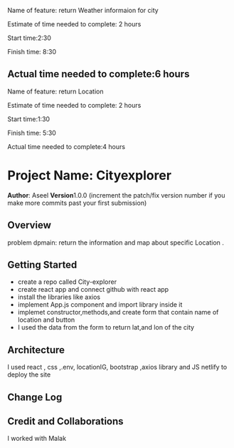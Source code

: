 Name of feature: return Weather informaion for city 

Estimate of time needed to complete: 2 hours

Start time:2:30

Finish time: 8:30 

Actual time needed to complete:6 hours
---------------
Name of feature: return Location 

Estimate of time needed to complete: 2 hours

Start time:1:30

Finish time: 5:30 

Actual time needed to complete:4 hours





# Project Name: Cityexplorer

**Author**: Aseel 
**Version**1.0.0 (increment the patch/fix version number if you make more commits past your first submission)
## Overview

problem dpmain: return the information and map  about specific Location  .
## Getting Started
<!-- What are the steps that a user must take in order to build this app on their own machine and get it running? -->
* create a repo called City-explorer 
* create react app and connect github with react app
* install the libraries like axios
* implement App.js component and import library inside it 
* implemet constructor,methods,and create form that contain name of location and button 
* I used the data from the form to return lat,and lon of the city 

## Architecture
<!-- Provide a detailed description of the application design. What technologies (languages, libraries, etc) you're using, and any other relevant design information. -->
I used react , css ,.env, locationIG, bootstrap  ,axios library and JS
netlify to deploy the site 

## Change Log
<!-- Use this area to document the iterative changes made to your application as each feature is successfully implemented. Use time stamps. Here's an example:

01-01-2001 4:59pm - Application now has a fully-functional express server, with a GET route for the location resource. -->


## Credit and Collaborations
<!-- Give credit (and a link) to other people or resources that helped you build this application. -->
I worked with Malak 
